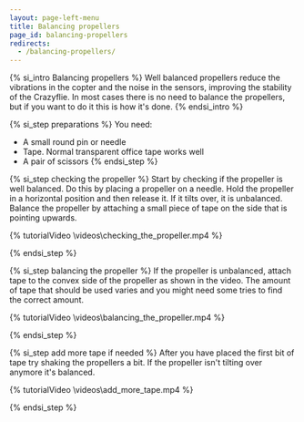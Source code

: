 ```yaml
---
layout: page-left-menu
title: Balancing propellers
page_id: balancing-propellers
redirects:
  - /balancing-propellers/
---
```


{% si_intro Balancing propellers %}
Well balanced propellers reduce the vibrations in the copter and the noise in the
sensors, improving the stability of the Crazyflie. In most cases there is no
need to balance the propellers, but if you want to do it this is how it's done.
{% endsi_intro %}

{% si_step preparations %}
You need:

* A small round pin or needle
* Tape. Normal transparent office tape works well
* A pair of scissors
{% endsi_step %}

{% si_step checking the propeller %}
Start by checking if the propeller is well balanced. Do this by
placing a propeller on a needle. Hold the propeller in a horizontal
position and then release it. If it tilts over, it is unbalanced. Balance
the propeller by attaching a small piece of tape on the side that is
pointing upwards.

{% tutorialVideo \videos\checking_the_propeller.mp4 %}

{% endsi_step %}

{% si_step balancing the propeller %}
If the propeller is unbalanced, attach tape to the convex side of the
propeller as shown in the video. The amount of tape that should be used
varies and you might need some tries to find the correct amount.

{% tutorialVideo \videos\balancing_the_propeller.mp4 %}

{% endsi_step %}

{% si_step add more tape if needed %}
After you have placed the first bit of tape try shaking the propellers a
bit. If the propeller isn't tilting over anymore it's balanced.

{% tutorialVideo \videos\add_more_tape.mp4 %}

{% endsi_step %}
